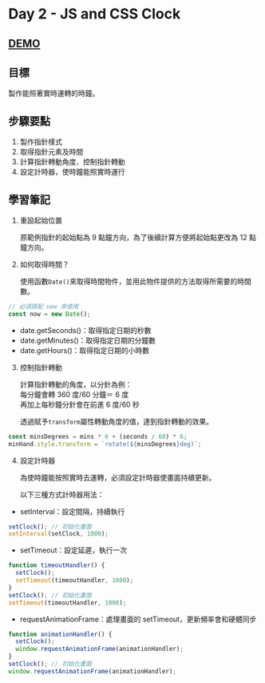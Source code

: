 # Day 2 - JS and CSS Clock

## [DEMO](https://ayating.github.io/JavaScript30/02%20-%20JS%20and%20CSS%20Clock/index-done.html)

## 目標

製作能照著實時運轉的時鐘。

## 步驟要點

1. 製作指針樣式
2. 取得指針元素及時間
3. 計算指針轉動角度、控制指針轉動
4. 設定計時器，使時鐘能照實時運行

## 學習筆記

1. 重設起始位置

   原範例指針的起始點為 9 點鐘方向，為了後續計算方便將起始點更改為 12 點鐘方向。

2. 如何取得時間？

   使用函數`Date()`來取得時間物件，並用此物件提供的方法取得所需要的時間數。

```js
// 必須搭配 new 來使用
const now = new Date();
```

- date.getSeconds()：取得指定日期的秒數
- date.getMinutes()：取得指定日期的分鐘數
- date.getHours()：取得指定日期的小時數

3. 控制指針轉動

   計算指針轉動的角度，以分針為例：<br>
   每分鐘會轉 360 度/60 分鐘＝ 6 度<br>
   再加上每秒鐘分針會在前進 6 度/60 秒<br>

   透過賦予`transform`屬性轉動角度的值，達到指針轉動的效果。

```js
const minsDegrees = mins * 6 + (seconds / 60) * 6;
minHand.style.transform = `rotate(${minsDegrees}deg)`;
```

4. 設定計時器

   為使時鐘能按照實時去運轉，必須設定計時器使畫面持續更新。

   以下三種方式計時器用法：

- setInterval：設定間隔，持續執行

```js
setClock(); // 初始化畫面
setInterval(setClock, 1000);
```

- setTimeout：設定延遲，執行一次

```js
function timeoutHandler() {
  setClock();
  setTimeout(timeoutHandler, 1000);
}
setClock(); // 初始化畫面
setTimeout(timeoutHandler, 1000);
```

- requestAnimationFrame：處理畫面的 setTimeout，更新頻率會和硬體同步

```js
function animationHandler() {
  setClock();
  window.requestAnimationFrame(animationHandler);
}
setClock(); // 初始化畫面
window.requestAnimationFrame(animationHandler);
```
